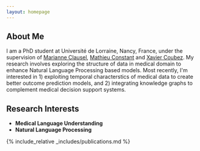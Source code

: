 ```yaml
---
layout: homepage
---
```


## About Me


I am a PhD student at Université de Lorraine, Nancy, France, under the supervision of <a href="https://sites.google.com/site/marianneclausel/home?authuser=0">Marianne Clausel</a>, <a href="https://perso.atilf.fr/mconstant/">Mathieu Constant</a> and <a href="https://xavieratcern.github.io/index.html">Xavier Coubez</a>. My research involves exploring the structure of data in medical domain to enhance Natural Language Processing based models. Most recently, I'm interested in 1) exploiting temporal characterstics of medical data to create better outcome prediction models, and 2) integrating knowledge graphs to complement medical decision support systems.



## Research Interests

- **Medical Language Understanding** 
- **Natural Language Processing** 

{% include_relative _includes/publications.md %}

